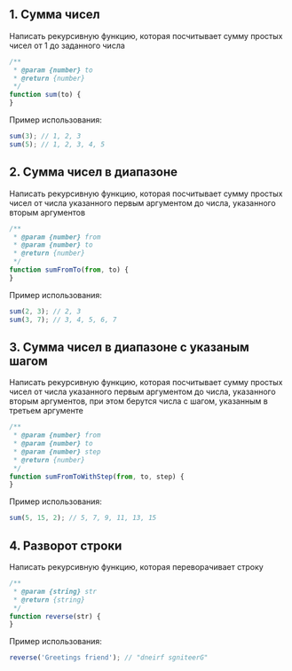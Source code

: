 ## 1. Сумма чисел

Написать рекурсивную функцию, которая посчитывает сумму простых чисел от 1 до заданного числа

```js
/**
 * @param {number} to
 * @return {number}
 */
function sum(to) {
}
```

Пример использования:
```js
sum(3); // 1, 2, 3
sum(5); // 1, 2, 3, 4, 5
```

## 2. Сумма чисел в диапазоне

Написать рекурсивную функцию, которая посчитывает сумму простых чисел от числа указанного первым
аргументом до числа, указанного вторым аргументов

```js
/**
 * @param {number} from
 * @param {number} to
 * @return {number}
 */
function sumFromTo(from, to) {
}
```

Пример использования:
```js
sum(2, 3); // 2, 3
sum(3, 7); // 3, 4, 5, 6, 7
```

## 3. Сумма чисел в диапазоне с указаным шагом

Написать рекурсивную функцию, которая посчитывает сумму простых чисел от числа указанного первым
аргументом до числа, указанного вторым аргументов, при этом берутся числа с шагом, указанным
в третьем аргументе

```js
/**
 * @param {number} from
 * @param {number} to
 * @param {number} step
 * @return {number}
 */
function sumFromToWithStep(from, to, step) {
}
```

Пример использования:
```js
sum(5, 15, 2); // 5, 7, 9, 11, 13, 15
```

## 4. Разворот строки

Написать рекурсивную функцию, которая переворачивает строку

```js
/**
 * @param {string} str
 * @return {string}
 */
function reverse(str) {
}
```

Пример использования:
```js
reverse('Greetings friend'); // "dneirf sgniteerG"
```

